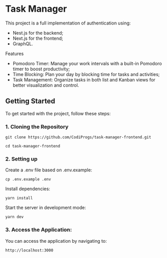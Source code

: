 # Task Manager

This project is a full implementation of authentication using:
- Nest.js for the backend;
- Next.js for the frontend;
- GraphQL.

Features
- Pomodoro Timer: Manage your work intervals with a built-in Pomodoro timer to boost productivity;
- Time Blocking: Plan your day by blocking time for tasks and activities;
- Task Management: Organize tasks in both list and Kanban views for better visualization and control.


## Getting Started
To get started with the project, follow these steps:

### 1. Cloning the Repository

```
git clone https://github.com/CodiProgs/task-manager-frontend.git
```
```
cd task-manager-frontend
```
### 2. Setting up

Create a .env file based on .env.example:

```
cp .env.example .env
```

Install dependencies:

```
yarn install
```

Start the server in development mode:
```
yarn dev
```

### 3. Access the Application:
You can access the application by navigating to: 
```
http://localhost:3000
```
